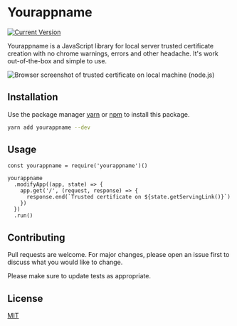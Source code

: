# Yourappname
[![Current Version](https://img.shields.io/npm/v/@aliaksandrparfiankou/yourappname.svg)](https://github.com/seafoodframework/yourappname)

Yourappname is a JavaScript library for local server 
trusted certificate creation with no chrome warnings, 
errors and other headache. It's work out-of-the-box 
and simple to use.

![Browser screenshot of trusted certificate on local machine (node.js)](https://github.com/seafoodframework/yourappname/tree/master/docs/images/browser.PNG?raw=true "Browser screenshot of trusted certificate on local machine (node.js)")

## Installation
Use the package manager [yarn](https://yarnpkg.com) 
or [npm](https://www.npmjs.com/) to install this 
package.

```bash
yarn add yourappname --dev
```

## Usage
```ecmascript 6
const yourappname = require('yourappname')()

yourappname
  .modifyApp((app, state) => {
    app.get('/', (request, response) => {
      response.end(`Trusted certificate on ${state.getServingLink()}`)
    })
  })
  .run()
```

## Contributing
Pull requests are welcome. For major changes, please open an issue first to discuss what you would like to change.

Please make sure to update tests as appropriate.

## License
[MIT](https://choosealicense.com/licenses/mit/)
